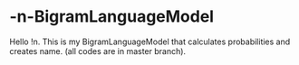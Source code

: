 # -n-BigramLanguageModel
Hello !n. 
This is my BigramLanguageModel that calculates probabilities and creates name.
(all codes are in master branch).
